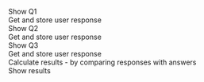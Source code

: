 
Show Q1  
Get and store user response  
Show Q2  
Get and store user response  
Show Q3  
Get and store user response  
Calculate results - by comparing responses with answers  
Show results
